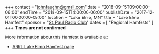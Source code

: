 +++
contact = "[johnfaughn@gmail.com](mailto:johnfaughn@gmail.com)"
date = "2018-09-15T09:00:00-06:00"
endTime = "2018-09-15T14:00:00-06:00"
publishDate = "2017-12-01T00:00:00-05:00"
location = "Lake Elmo, MN"
title = "Lake Elmo Hamfest"
sponsor = "[St. Paul Radio Club](http://www.stpaulradioclub.org/)"
dates = [ "Regional Hamfests" ]
+++
**Times are not confirmed**

More information about this Hamfest is available at:

* [ARRL Lake Elmo Hamfest page](http://www.arrl.org/hamfests/lake-elmo-hamfest)

